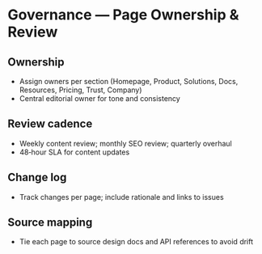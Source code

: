 # Governance — Page Ownership & Review

## Ownership
- Assign owners per section (Homepage, Product, Solutions, Docs, Resources, Pricing, Trust, Company)
- Central editorial owner for tone and consistency

## Review cadence
- Weekly content review; monthly SEO review; quarterly overhaul
- 48‑hour SLA for content updates

## Change log
- Track changes per page; include rationale and links to issues

## Source mapping
- Tie each page to source design docs and API references to avoid drift
